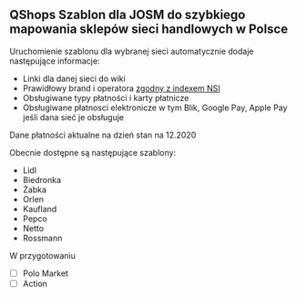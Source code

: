 ## QShops Szablon dla JOSM do szybkiego mapowania sklepów sieci handlowych w Polsce

Uruchomienie szablonu dla wybranej sieci automatycznie dodaje następujące informacje:
- Linki dla danej sieci do wiki
- Prawidłowy brand i operatora [zgodny z indexem NSI](https://nsi.guide/?t=brands)
- Obsługiwane typy płatności i karty płatnicze
- Obsługiwane płatnosci elektronicze w tym Blik, Google Pay, Apple Pay jeśli dana sieć je obsługuje

Dane płatności aktualne na dzień stan na 12.2020


Obecnie dostępne są następujące szablony:
- Lidl
- Biedronka
- Żabka
- Orlen
- Kaufland
- Pepco
- Netto
- Rossmann

W przygotowaniu
- [ ] Polo Market
- [ ] Action

